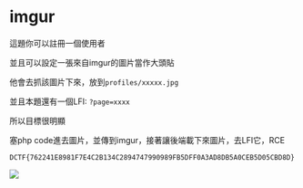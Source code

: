 # imgur

這題你可以註冊一個使用者

並且可以設定一張來自imgur的圖片當作大頭貼

他會去抓該圖片下來，放到`profiles/xxxxx.jpg`

並且本題還有一個LFI: `?page=xxxx`

所以目標很明顯

塞php code進去圖片，並傳到imgur，接著讓後端載下來圖片，去LFI它，RCE

`DCTF{762241E8981F7E4C2B134C2894747990989FB5DFF0A3AD8DB5A0CEB5D05CBD8D}`

![](https://github.com/w181496/CTF/blob/master/dctf2019-qual/imgur/imgur.png)
